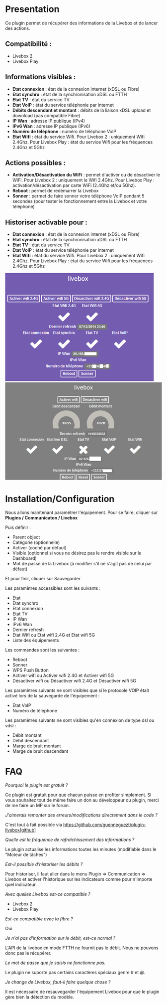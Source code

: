 Presentation
===
Ce plugin permet de récupérer des informations de la Livebox et de lancer des actions.

Compatibilité :
---

- Livebox 2
- Livebox Play

Informations visibles :
---

- **Etat connexion** : état de la connexion internet (xDSL ou Fibre)
- **Etat synchro** : état de la synchronisation xDSL ou FTTH
- **Etat TV** : état du service TV
- **Etat VoIP** : état du service téléphonie par internet
- **Débits descendant et montant** : débits de la liaison xDSL upload et download (pas compatible Fibre)
- **IP Wan** : adresse IP publique (IPv4)
- **IPv6 Wan** : adresse IP publique (IPv6)
- **Numéro de téléphone** : numéro de téléphone VoIP
- **Etat Wifi** : état du service Wifi. Pour Livebox 2 : uniquement Wifi 2.4Ghz. Pour Livebox Play : état du service Wifi pour les fréquences 2.4Ghz et 5Ghz

Actions possibles :
---

- **Activation/Désactivation du WiFi** : permet d'activer ou de désactiver le WiFi. Pour Livebox 2 : uniquement le Wifi 2.4Ghz. Pour Livebox Play : activation/désactivation par carte WiFi (2.4Ghz et/ou 5Ghz).
- **Reboot** : permet de redémarrer la Livebox
- **Sonner** : permet de faire sonner votre téléphone VoIP pendant 5 secondes (pour tester le fonctionnement entre la Livebox et votre téléphone)

Historiser activable pour :
---

- **Etat connexion** : état de la connexion internet (xDSL ou Fibre)
- **Etat synchro** : état de la synchronisation xDSL ou FTTH
- **Etat TV** : état du service TV
- **Etat VoIP** : état du service téléphonie par internet
- **Etat Wifi** : état du service Wifi. Pour Livebox 2 : uniquement Wifi 2.4Ghz. Pour Livebox Play : état du service Wifi pour les fréquences 2.4Ghz et 5Ghz

![informations01](../images/livebox1.png)
![informations02](../images/livebox_screenshot2.png)

Installation/Configuration
===

Nous allons maintenant paramétrer l'équipement. Pour se faire, cliquer sur **Plugins / Communicaton / Livebox**

Puis définir :

- Parent object
- Catégorie (optionnelle)
- Activer (coché par défaut)
- Visible (optionnel si vous ne désirez pas le rendre visible sur le Dashboard)
- Mot de passe de la Livebox (à modifier s'il ne s'agit pas de celui par défaut)

Et pour finir, cliquer sur Sauvegarder

Les paramètres accessibles sont les suivants :
- Etat
- Etat synchro
- Etat connexion
- Etat TV
- IP Wan
- IPv6 Wan
- Dernier refresh
- Etat Wifi ou Etat wifi 2.4G et Etat wifi 5G
- Liste des équipements

Les commandes sont les suivantes :
- Reboot
- Sonner
- WPS Push Button
- Activer wifi ou Activer wifi 2.4G et Activer wifi 5G
- Désactiver wifi ou Désactiver wifi 2.4G et Désactiver wifi 5G

Les paramètres suivants ne sont visibles que si le protocole VOIP était activé lors de la sauvegarde de l'équipement :
- Etat VoIP <protocole>
- Numéro de téléphone <protocole>

Les paramètres suivants ne sont visibles qu'en connexion de type dsl ou vdsl :
- Débit montant
- Débit descendant
- Marge de bruit montant
- Marge de bruit descendant

FAQ
===

*Pourquoi le plugin est gratuit ?*

Ce plugin est gratuit pour que chacun puisse en profiter simplement. Si vous souhaitez tout de même faire un don au développeur du plugin, merci de me faire un MP sur le forum.

*J'aimerais remonter des erreurs/modifications directement dans le code ?*

C'est tout à fait possible via https://github.com/guenneguezt/plugin-livebox[github]

*Quelle est la fréquence de rafraîchissement des informations ?*

Le plugin actualise les informations toutes les minutes (modifiable dans le "Moteur de tâches")

*Est-il possible d'historiser les débits ?*

Pour historiser, il faut aller dans le menu Plugin => Communication => Livebox et activer l'historique sur les indicateurs comme pour n'importe quel indicateur.

*Avec quelles Livebox est-ce compatible ?*

- Livebox 2
- Livebox Play

*Est-ce compatible avec la fibre ?*

Oui

*Je n'ai pas d'information sur le débit, est-ce normal ?*

L'API de la livebox en mode FTTH ne fournit pas le débit. Nous ne pouvons donc pas le récupérer.

*Le mot de passe que je saisis ne fonctionne pas.*

Le plugin ne suporte pas certains caractères spéciaux genre # et @.

*Je change de Livebox, faut-il faire quelque chose ?*

Il est nécessaire de resauvegarder l'équipement Livebox pour que le plugin gère bien la détection du modèle.
